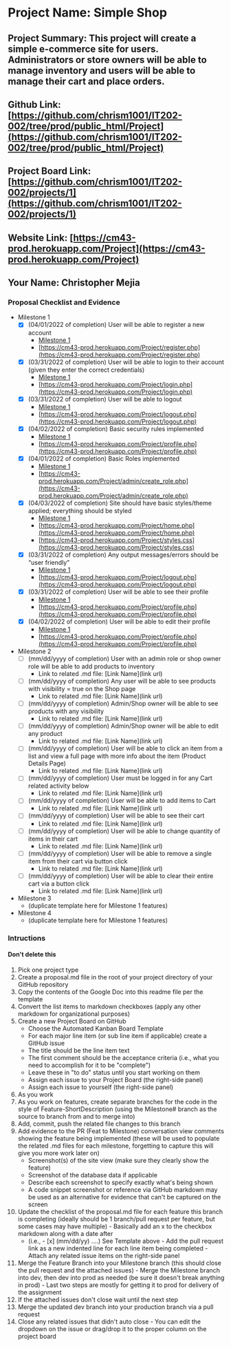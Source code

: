 # Project Name: Simple Shop
## Project Summary: This project will create a simple e-commerce site for users. Administrators or store owners will be able to manage inventory and users will be able to manage their cart and place orders.
## Github Link: [https://github.com/chrism1001/IT202-002/tree/prod/public_html/Project](https://github.com/chrism1001/IT202-002/tree/prod/public_html/Project)
## Project Board Link: [https://github.com/chrism1001/IT202-002/projects/1](https://github.com/chrism1001/IT202-002/projects/1)
## Website Link: [https://cm43-prod.herokuapp.com/Project](https://cm43-prod.herokuapp.com/Project)
## Your Name: Christopher Mejia

<!-- Line item / Feature template (use this for each bullet point) -- DO NOT DELETE THIS SECTION


- [ ] \(mm/dd/yyyy of completion) Feature Title (from the proposal bullet point, if it's a sub-point indent it properly)
  -  Link to related .md file: [Link Name](link url)

 End Line item / Feature Template -- DO NOT DELETE THIS SECTION --> 
 
 
### Proposal Checklist and Evidence

- Milestone 1
    - [X] \(04/01/2022 of completion) User will be able to register a new account
        - [Milestone 1](https://github.com/chrism1001/IT202-002/blob/prod/public_html/Project/milestone1.md)
        - [https://cm43-prod.herokuapp.com/Project/register.php](https://cm43-prod.herokuapp.com/Project/register.php)
    - [X] \(03/31/2022 of completion) User will be able to login to their account (given they enter the correct credentials)
        - [Milestone 1](https://github.com/chrism1001/IT202-002/blob/prod/public_html/Project/milestone1.md)
        - [https://cm43-prod.herokuapp.com/Project/login.php](https://cm43-prod.herokuapp.com/Project/login.php)
    - [X] \(03/31/2022 of completion) User will be able to logout
        - [Milestone 1](https://github.com/chrism1001/IT202-002/blob/prod/public_html/Project/milestone1.md)
        - [https://cm43-prod.herokuapp.com/Project/logout.php](https://cm43-prod.herokuapp.com/Project/logout.php)
    - [X] \(04/02/2022 of completion) Basic security rules implemented
        - [Milestone 1](https://github.com/chrism1001/IT202-002/blob/prod/public_html/Project/milestone1.md)
        - [https://cm43-prod.herokuapp.com/Project/profile.php](https://cm43-prod.herokuapp.com/Project/profile.php)
    - [X] \(04/01/2022 of completion) Basic Roles implemented
        - [Milestone 1](https://github.com/chrism1001/IT202-002/blob/prod/public_html/Project/milestone1.md)
        - [https://cm43-prod.herokuapp.com/Project/admin/create_role.php](https://cm43-prod.herokuapp.com/Project/admin/create_role.php)
    - [X] \(04/03/2022 of completion) Site should have basic styles/theme applied; everything should be styled
       - [Milestone 1](https://github.com/chrism1001/IT202-002/blob/prod/public_html/Project/milestone1.md)
       - [https://cm43-prod.herokuapp.com/Project/home.php](https://cm43-prod.herokuapp.com/Project/home.php)
       - [https://cm43-prod.herokuapp.com/Project/styles.css](https://cm43-prod.herokuapp.com/Project/styles.css)
    - [X] \(03/31/2022 of completion) Any output messages/errors should be “user friendly”
        - [Milestone 1](https://github.com/chrism1001/IT202-002/blob/prod/public_html/Project/milestone1.md)
        - [https://cm43-prod.herokuapp.com/Project/logout.php](https://cm43-prod.herokuapp.com/Project/logout.php) 
    - [X] \(03/31/2022 of completion) User will be able to see their profile
        - [Milestone 1](https://github.com/chrism1001/IT202-002/blob/prod/public_html/Project/milestone1.md)
        - [https://cm43-prod.herokuapp.com/Project/profile.php](https://cm43-prod.herokuapp.com/Project/profile.php)
    - [X] \(04/02/2022 of completion) User will be able to edit their profile
        - [Milestone 1](https://github.com/chrism1001/IT202-002/blob/prod/public_html/Project/milestone1.md) 
        - [https://cm43-prod.herokuapp.com/Project/profile.php](https://cm43-prod.herokuapp.com/Project/profile.php) 
- Milestone 2
    - [ ] \(mm/dd/yyyy of completion) User with an admin role or shop owner role will be able to add products to inventory
      -  Link to related .md file: [Link Name](link url)
    - [ ] \(mm/dd/yyyy of completion) Any user will be able to see products with visibility = true on the Shop page
      -  Link to related .md file: [Link Name](link url)
    - [ ] \(mm/dd/yyyy of completion) Admin/Shop owner will be able to see products with any visibility
      -  Link to related .md file: [Link Name](link url)
    - [ ] \(mm/dd/yyyy of completion) Admin/Shop owner will be able to edit any product
      -  Link to related .md file: [Link Name](link url)
    - [ ] \(mm/dd/yyyy of completion) User will be able to click an item from a list and view a full page with more info about the item (Product Details Page)
      -  Link to related .md file: [Link Name](link url)
    - [ ] \(mm/dd/yyyy of completion) User must be logged in for any Cart related activity below
      -  Link to related .md file: [Link Name](link url)
    - [ ] \(mm/dd/yyyy of completion) User will be able to add items to Cart
      -  Link to related .md file: [Link Name](link url)
    - [ ] \(mm/dd/yyyy of completion) User will be able to see their cart
      -  Link to related .md file: [Link Name](link url)
    - [ ] \(mm/dd/yyyy of completion) User will be able to change quantity of items in their cart
      -  Link to related .md file: [Link Name](link url)
    - [ ] \(mm/dd/yyyy of completion) User will be able to remove a single item from their cart via button click
      -  Link to related .md file: [Link Name](link url)
    - [ ] \(mm/dd/yyyy of completion) User will be able to clear their entire cart via a button click
      -  Link to related .md file: [Link Name](link url)
- Milestone 3
  - (duplicate template here for Milestone 1 features)
- Milestone 4
  - (duplicate template here for Milestone 1 features)
### Intructions
#### Don't delete this
1. Pick one project type
2. Create a proposal.md file in the root of your project directory of your GitHub repository
3. Copy the contents of the Google Doc into this readme file per the template
4. Convert the list items to markdown checkboxes (apply any other markdown for organizational purposes)
5. Create a new Project Board on GitHub
   - Choose the Automated Kanban Board Template
   - For each major line item (or sub line item if applicable) create a GitHub issue
   - The title should be the line item text
   - The first comment should be the acceptance criteria (i.e., what you need to accomplish for it to be "complete")
   - Leave these in "to do" status until you start working on them
   - Assign each issue to your Project Board (the right-side panel)
   - Assign each issue to yourself (the right-side panel)
6. As you work
  1. As you work on features, create separate branches for the code in the style of Feature-ShortDescription (using the Milestone# branch as the source to branch from and to merge into)
  2. Add, commit, push the related file changes to this branch
  3. Add evidence to the PR (Feat to Milestone) conversation view comments showing the feature being implemented (these will be used to populate the related .md files for each milestone, forgetting to capture this will give you more work later on)
     - Screenshot(s) of the site view (make sure they clearly show the feature)
     - Screenshot of the database data if applicable
     - Describe each screenshot to specify exactly what's being shown
     - A code snippet screenshot or reference via GitHub markdown may be used as an alternative for evidence that can't be captured on the screen
  4. Update the checklist of the proposal.md file for each feature this branch is completing (ideally should be 1 branch/pull request per feature, but some cases may have multiple)
    - Basically add an x to the checkbox markdown along with a date after
      - (i.e.,   - [x] (mm/dd/yy) ....) See Template above
    - Add the pull request link as a new indented line for each line item being completed
    - Attach any related issue items on the right-side panel
  5. Merge the Feature Branch into your Milestone branch (this should close the pull request and the attached issues)
    - Merge the Milestone branch into dev, then dev into prod as needed (be sure it doesn't break anything in prod)
    - Last two steps are mostly for getting it to prod for delivery of the assignment 
  7. If the attached issues don't close wait until the next step
  8. Merge the updated dev branch into your production branch via a pull request
  9. Close any related issues that didn't auto close
    - You can edit the dropdown on the issue or drag/drop it to the proper column on the project board